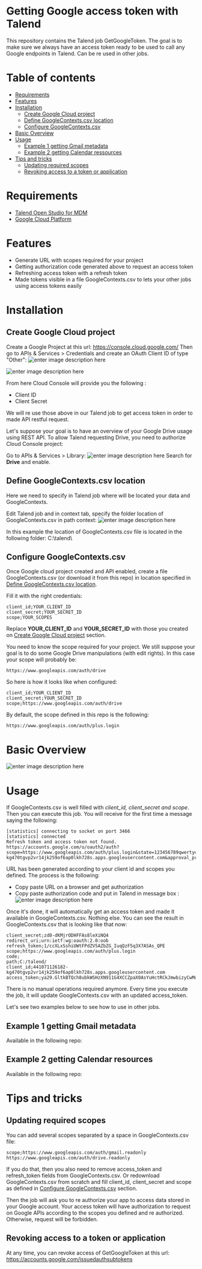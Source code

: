 # Getting Google access token with Talend
This repository contains the Talend job GetGoogleToken. The goal is to make sure we always have an access token ready to be used to call any Google endpoints in Talend. Can be re used in other jobs.

# Table of contents
  * [Requirements](#requirements)
  * [Features](#features)
  * [Installation](#installation)
     * [Create Google Cloud project](#create-google-cloud-project)
     * [Define GoogleContexts.csv location](#define-googlecontexts.csv-location)
     * [Configure GoogleContexts.csv](#configure-googlecontexts.csv)
  * [Basic Overview](#basic-overview)
  * [Usage](#usage)
     * [Example 1 getting Gmail metadata](#example-1-getting-gmail-metadata)
     * [Example 2 getting Calendar ressources ](#example-2-getting-calendar-resources )
  * [Tips and tricks](#tips-and-tricks)
     * [Updating required scopes](#updating-required-scopes)
     * [Revoking access to a token or application](#revoking-access-to-a-token-or-application)

# Requirements
 - [Talend Open Studio for MDM](https://fr.talend.com/products/mdm/mdm-open-studio/)
 - [Google Cloud Platform](https://console.cloud.google.com/)

# Features
 - Generate URL with scopes required for your project
 - Getting authorization code generated above to request an access token
 - Refreshing access token with a refresh token 
 - Made tokens visible in a file GoogleContexts.csv to lets your other jobs using access tokens easily

# Installation

## Create Google Cloud project
Create a Google Project at this url: https://console.cloud.google.com/
Then go to APIs & Services > Credentials and create an OAuth Client ID of type "Other":
![enter image description here](https://lh3.googleusercontent.com/HWRDRWaRjIx92RWhojm1GYSQAe37j4jAAVg76oBBzSi4egv0YRjpZZsvODva0cA5k4rA9bGfHs3bXlmwII_t71BjgspxMqAb9q0L0qApwkKkVFFaUTpchCjkov6ct2RzOQHj5GUJY-KdpGpQ1WR2W0MOuSKpUsEkaxtWZOOtCky8fkGUS5V9CQLM-NyugHw_POa5Ir_4e6xueJWR9YSDR0DrioOtcyUf8Sj7UC_8pA6saoPfBiI-L4SVwPh_G7VcswXvZSi1rrKQxKtYIUU39QSm10wsN-reeE0gEU4gLMljWUCrGZGWoiOggseO9ICqAkuqT3q4ZAb1rPHjjKuDTKWBXm5Hdhc187ec7Hm3kA3sJHlZMl0sWuam2ktnUlIFXMoRCL8I-PtA2OGIRSsTGQSQXAnb-GAnjFkFu0MCqOhGtW0-n2RSAlZyIJ3IFrWaXXr7rPu6RrOxpT3ODtDGYdkD8xfEvcgDpf3N9uWkq_wZXNcfs2FK089ST9EsbIHh32W-b2XokSuHQzFb-8KK0nosv7mhl-JmG38qF2S8iE4hwhCunLxLz8WTa0qkuOTs5Us8CJFFFb8z3WaFk03qOMNrVs9OpnBaQjV7keOm=w382-h285-no)

![enter image description here](https://lh3.googleusercontent.com/nzI5ZYZeXHN4Ow1w94SS-l3Ue3zywrfXxPBvi0Y70X12wEPHmwTkgxEjXHCB0xXpwpfAmFnY7guVUQsSRgxb3wJjIemVvSsCWqiyBbDalyjjwC34Oy46ubJKbEkzUJId8OjEDmIY_yhItER2Wg8srAcpq6VgiQhJVvlWIJnmQK5DYTQvWzauQr0Zw6rm9Oz-JDTnRLONIYqMkf5IyqXS3b-Ra5IWs1Os-IYZX2rD0VXulQwOYPP6h4IsJsHnVeCT0uuZMG-diAy6iZrLlpplk0USqF6yLdVaeb9ukbDFgw9LcOATOuR_w2yGyHvYi-Ip4cr_FOzR8X-DC0UKxyq3TtegT-9iCSMjRM33vXpF7I13FtQhoFNZ98rnsyISqF4rMFQGot-U2szG7eyHTB0hx8M_OgqwG94IKIhMmVrdJq0K-LvhVVbj8QOo84j18QhLgbqtduthJlH2KlO80HHmdzu5xI51V5nwvC_HiDk9Bs_OgYCEtuLZj4oBDyugLDP87QKqSH0nw36OPaxBn4LulbuXiYg17cgz8K3Mh9zhxfVg7589aQlUmPNfs_6pICGteQmx0eeFO2eBeIUsono6NftQgYwTPBod1788Wi0Z=w470-h233-no)

From here Cloud Console will provide you the following :
 - Client ID
 - Client Secret

We will re use those above in our Talend job to get access token in order to made API restful request.

Let's suppose your goal is to have an overview of your Google Drive usage using REST API. To allow Talend requesting Drive, you need to authorize Cloud Console project:

Go to APIs & Services > Library:
![enter image description here](https://lh3.googleusercontent.com/ku3IQhpwe9KySbsB_CO2a9C96M3TMoSOCn0n5wuhez6QU8Q4L8bLLTkgk3lnAXE1ydAckE6kp-amywr0mV832zIrvsMnsJOdI-L483atXFphXU46PGvfGmZL7yzgNTTHpRgF46oca8YPm42FYsAT1fXDKLczLBGxQiSgax-LJETIwxn0uxBl_lXR6ybcZOZdSvAaC6egz7Q5TWmYP52N4rtW79Y-TYliEekVaCjrWeQfDFw37wWGXMNgOUxD30yDfXr7g6RsgPcD_R-ujnwfXJJrp_7LvYBKZ4NbHCTCPC7b9hwl5eWx8DVqZYs04tUmyOnAxzRYt_MfDGFGkb-MTv5vb05eaC4Q_e2hMQd88lmJ5LJ4YgcYnF_zddcCp2gWd7bopS4diEeYKDiEiLUmZ6zMWOOjWskdhecmj3gIYEljVgC-idBwZWe3G-B44nn1mHLVUUQvM2VON4h4jGbxm6D6-qCA9svICSMIOe1Yw8pW_WyKsN5o0XO_tRCAz_oFzDhf_ZcSiSQtA6-oI4-MzxS78o4vL8lm19hEjSekFFlMm5ETSdn2Yib1d9fYj2XoMQIsVuvaeXDwIKjsCRqsr6KW2ETBkqiNAKyqVcfL=w479-h217-no)
Search for **Drive** and enable.
    
## Define GoogleContexts.csv location
Here we need to specify in Talend job where will be located your data and GoogleContexts.

Edit Talend job and in context tab, specify the folder location of GoogleContexts.csv in path context:
![enter image description here](https://lh3.googleusercontent.com/TAOHv5Aul6rnPk5VjE22-mTO-GqwO_xm5h72ENQgoMPS62tHJctmmMcWXA71TmRCJoAn7vhFs-eXBfTLlh2RqZkWZ5fS33RgPUk3Y92jMvw2YRSjOksicRTsp0gJ6fmSGXJGtBGKQk-puvSyaNeuzEY9cdjHnS22fQfdR4Pxo25ndYTz_J9ojGwC2nvAs1ge2vIgK8OWSAzu8zLgTESlLh2lD5o7i0SG0HxJVCPy8KTFKVXse8JdccSnlhqMMT6Ip0Wor1_tsO3ruUuqj-Q8DSonb5GNWNsom6ZexCDpSyYqIhvIJUTV8Gq6K0yU4uHEXkNBSMO7utzZ5vycTnJ1Ss16VI_8_IodC618VB8BSVspDICV75uyuIpScfUjDzboT9OYak3X7CfidXiBpzTgobUA1dQZcxYcmPFZW2h5W0yiIoorsGuSFWasNsB3-Wmfg6dLxd5PkVz3iu-LBolTCkxH2xx65OFAdKsIjNqlPZCC7QUr8hhL6UVkKO8qKKEjop5oPel66lNDw5xG_-SD1qRmBiNuZ6YctnHHE5Xn6SJSC20YxEzigF3bGkvRXeN8dfdWppRYWX2YufN_ZTl1G50aMuGPHbtd30VXhmjH=w1048-h298-no)

In this example the location of GoogleContexts.csv file is located in the following folder: C:\talend\

## Configure GoogleContexts.csv
Once Google cloud project created and API enabled, create a file GoogleContexts.csv (or download it from this repo) in location specified in [Define GoogleContexts.csv location](#define-googlecontexts.csv-location). 

Fill it with the right credentials:

    client_id;YOUR_CLIENT_ID
    client_secret;YOUR_SECRET_ID
    scope;YOUR_SCOPES

Replace **YOUR_CLIENT_ID** and **YOUR_SECRET_ID** with those you created on [Create Google Cloud project](#create-google-cloud-project) section.

You need to know the scope required for your project. We still suppose your goal is to do some Google Drive manipulations (with edit rights). In this case your scope will probably be:

    https://www.googleapis.com/auth/drive

So here is how it looks like when configured:

    client_id;YOUR_CLIENT_ID
    client_secret;YOUR_SECRET_ID
    scope;https://www.googleapis.com/auth/drive

By default, the scope defined in this repo is the following: 

    https://www.googleapis.com/auth/plus.login

# Basic Overview
![enter image description here](https://lh3.googleusercontent.com/MCsEwoJBN1ehTXTv0lM8PE7E3ttHyVzpEz2nwOKVoLvZFOMFTOQWbQltX2wMmmWSvNWZDqotiy-B579VBciCbXxcM6kgQauaxTqAOgDapPHTtmEPPhMcsBneQIoj-J8cyZnDmnJbAMsPLNVn8wuaSilt9Dlvis9sFXXuQbTpVWrCafZCj1HjtDSHsqKQ2-vV4-5lps-8oviUb5OhNbJnvCE3xhIChhRczG5KhhYNS_Q9Rbmf0VyzpOWNxr0iT1abSdIFJ0fhs2tlSXa2NvIiMsMCK-nUVzIaBPssxJvCQ83Hu_HzjF8X9B6AGmnirhTPBAN2WEWm4G1Nnjtdwpyx42fLWejXLPqXcrmlNzRRf8A2QzvJNcBc4FzSeqsLftY5VZX4g1mmIN4bk1bZv_2qRkfP_G0ygnHAoZkP7tNvh2Qai--uu1Io98PYAbj4mQeTPyD0FgZ9_c0JQGMmbuvLUYCy6YUB1p20cHuEd3cVaBVfxFeimduyv3aDl7vlwubx9udfmQgxMF1ettYdk5PBkSeFpavVg_h2mCUvGwsn8jlvJivIXfhavAm6BCjlftkp8UcKt0iwfh0wJoDZtrzLim_N5SYGUbWfVVQxac7i=w1521-h652-no)

# Usage
If GoogleContexts.csv is well filled with *client_id, client_secret *and* scope*. Then you can execute this job. You will receive for the first time a message saying the following:

    [statistics] connecting to socket on port 3466
    [statistics] connected
    Refresh token and access token not found.
    https://accounts.google.com/o/oauth2/auth?scope=https://www.googleapis.com/auth/plus.login&state=123456789qwertyui&redirect_uri=urn:ietf:wg:oauth:2.0:oob&response_type=code&client_id=441071126182-kg470tgvp2vr14jk259of6ap0lkh728s.apps.googleusercontent.com&approval_prompt=auto&include_granted_scopes=true&access_type=offline

URL has been generated according to your client id and scopes you defined. The process is the following:
 - Copy paste URL on a browser and get authorization 
 - Copy paste authorization code and put in Talend in message box :
![enter image description here](https://lh3.googleusercontent.com/Qk3B8Da3L_zdRDUbH428G60627iY-cFAwp_g5h308aTLeu37K0BTQa5jBjSZIAeQIUXX4byfelEhH6OBREcwgd7xZzmLLCNlCW3esYk_r3TUViuBVpNMVrNSpJfulNDxkI0GGt9JAobZ9xJPz1vQJDtl7S4Fq3Ion6y4vueBZG4-rbhprr85TaLB0c_DRhkSaeSoJTVFkhGb7WxNyj42ZFZROTKQ3q744g0M1Zg51tjOHyIOqkWeKw5ah5X4pmoOWeAMJ5UZEPSX_sNUkTDfHMvltrTza1UDk0K310ZJZHPjjqtG9VYSJ9ke066qvXaeniV-SGTD8VveoNo8FJ3Rr5cYej_HNFwtAbEX_Zg3nptYmeWppdKtWU2DlEILb_CeY2YQKNBNGysSURJLNC2PPHBgsZYvTMFeOSoUv9Dh1Axf2jfYAScEwJqE2svqXisJvcysOePAkjbC_ajflBgmJvTSw--CbYOFPK4hAajlQfG4uvQKVgwlg-IlzsEy3SVpFN5bMcjGUBgZ2YcfPCeQrKJMORLH1c7RKRFFMjxSFZZaQcbqiaVr-7miNIknR2ggoh2E8dtGpZSyz9dSVkRJSTVrbjiU8DPvZzg6obII=w526-h120-no)

Once it's done, it will automatically get an access token and made it available in GoogleContexts.csv. Nothing else. 
You can see the result in GoogleContexts.csv that is looking like that now:

    client_secret;zd0-dKMjrODHFFAs8leXiNQ4
    redirect_uri;urn:ietf:wg:oauth:2.0:oob
    refresh_token;1/ccXLxSshiUWtFPdZV5AZbZG_IuqQzF5q3X7ASAs_QPE
    scope;https://www.googleapis.com/auth/plus.login
    code;
    path;C:/talend/
    client_id;441071126182-kg470tgvp2vr14jk259of6ap0lkh728s.apps.googleusercontent.com
    access_token;ya29.GltkBTQch8ubkWSHzXN911G4XCCZpaX0AsYuHctRCkJmwbizyCwMuKihWRPcOCTxp7tvvVnE2b09lh_8k5CK5B3MOvbVsZZCT_25mElv5aBRKeI0AZXBJ0TYhFXi

There is no manual operations required anymore. Every time you execute the job, it will update GoogleContexts.csv with an updated access_token.

Let's see two examples below to see how to use in other jobs.

## Example 1 getting Gmail metadata
Available in the following repo: 

## Example 2 getting Calendar resources 
Available in the following repo: 

# Tips and tricks

## Updating required scopes 
You can add several scopes separated by a space in GoogleContexts.csv file:

    scope;https://www.googleapis.com/auth/gmail.readonly https://www.googleapis.com/auth/drive.readonly

If you do that, then you also need to remove access_token and refresh_token fields from GoogleContexts.csv. Or redownload GoogleContexts.csv from scratch and fill client_id, client_secret and scope as defined in [Configure GoogleContexts.csv](#configure-googlecontexts.csv) section.

Then the job will ask you to re authorize your app to access data stored in your Google account. Your access token will have authorization to request on Google APIs according to the scopes you defined and re authorized. Otherwise, request will be forbidden.

## Revoking access to a token or application
At any time, you can revoke access of GetGoogleToken at this url: https://accounts.google.com/issuedauthsubtokens

